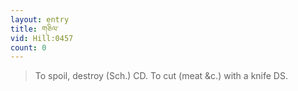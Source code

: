 ```yaml
---
layout: entry
title: གཅིལ་
vid: Hill:0457
count: 0
---
```

> To spoil, destroy (Sch\.) CD\. To cut (meat &c\.) with a knife DS\.



